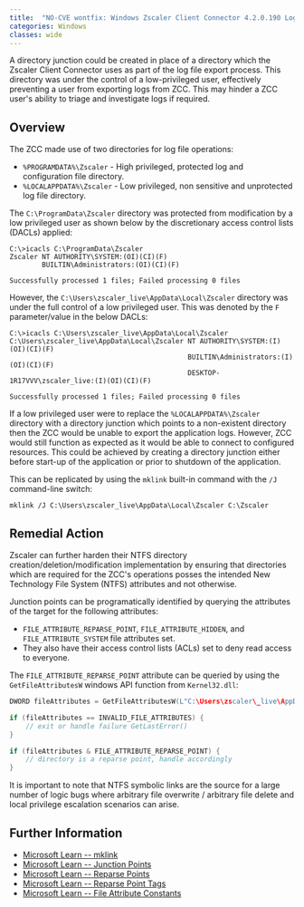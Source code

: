 ```yaml
---
title:  "NO-CVE wontfix: Windows Zscaler Client Connector 4.2.0.190 Log Export Denial of Service"
categories: Windows
classes: wide
---
```


A directory junction could be created in place of a directory which the Zscaler Client Connector uses as part of the log file export process. This directory was under the control of a low-privileged user, effectively preventing a user from exporting logs from ZCC. This may hinder a ZCC user's ability to triage and investigate logs if required. 


## Overview

The ZCC made use of two directories for log file operations:
- `%PROGRAMDATA%\Zscaler`  - High privileged, protected log and configuration file directory.
- `%LOCALAPPDATA%\Zscaler` - Low privileged, non sensitive and unprotected log file directory. 

The `C:\ProgramData\Zscaler` directory was protected from modification by a low privileged user as shown below by the discretionary access control lists (DACLs) applied:
```
C:\>icacls C:\ProgramData\Zscaler
Zscaler NT AUTHORITY\SYSTEM:(OI)(CI)(F)
        BUILTIN\Administrators:(OI)(CI)(F)

Successfully processed 1 files; Failed processing 0 files
```

However, the `C:\Users\zscaler_live\AppData\Local\Zscaler` directory was under the full control of a low privileged user. This was denoted by the `F` parameter/value in the below DACLs:
```
C:\>icacls C:\Users\zscaler_live\AppData\Local\Zscaler
C:\Users\zscaler_live\AppData\Local\Zscaler NT AUTHORITY\SYSTEM:(I)(OI)(CI)(F)
                                            BUILTIN\Administrators:(I)(OI)(CI)(F)
                                            DESKTOP-1R17VVV\zscaler_live:(I)(OI)(CI)(F)

Successfully processed 1 files; Failed processing 0 files
```

If a low privileged user were to replace the `%LOCALAPPDATA%\Zscaler` directory with a directory junction which points to a non-existent directory then the ZCC would be unable to export the application logs. However, ZCC would still function as expected as it would be able to connect to configured resources. This could be achieved by creating a directory junction either before start-up of the application or prior to shutdown of the application.

This can be replicated by using the `mklink` built-in command with the `/J` command-line switch: 
```batch
mklink /J C:\Users\zscaler_live\AppData\Local\Zscaler C:\Zscaler
```


## Remedial Action
Zscaler can further harden their NTFS directory creation/deletion/modification implementation by ensuring that directories which are required for the ZCC's operations posses the intended New Technology File System (NTFS) attributes and not otherwise.

Junction points can be programatically identified by querying the attributes of the target for the following attributes:
- `FILE_ATTRIBUTE_REPARSE_POINT`, `FILE_ATTRIBUTE_HIDDEN`, and `FILE_ATTRIBUTE_SYSTEM` file attributes set.
- They also have their access control lists (ACLs) set to deny read access to everyone.

The `FILE_ATTRIBUTE_REPARSE_POINT` attribute can be queried by using the `GetFileAttributesW` windows API function from `Kernel32.dll`:

```c
DWORD fileAttributes = GetFileAttributesW(L"C:\Users\zscaler\_live\AppData\Local\Zscaler");

if (fileAttributes == INVALID_FILE_ATTRIBUTES) {
    // exit or handle failure GetLastError()
} 

if (fileAttributes & FILE_ATTRIBUTE_REPARSE_POINT) {
    // directory is a reparse point, handle accordingly
}
```

It is important to note that NTFS symbolic links are the source for a large number of logic bugs where arbitrary file overwrite / arbitrary file delete and local privilege escalation scenarios can arise.

## Further Information
- [Microsoft Learn -- mklink](https://learn.microsoft.com/en-us/windows-server/administration/windows-commands/mklink)
- [Microsoft Learn -- Junction Points](https://learn.microsoft.com/en-gb/windows/win32/vss/junction-points)
- [Microsoft Learn -- Reparse Points](https://learn.microsoft.com/en-gb/windows/win32/fileio/reparse-points)
- [Microsoft Learn -- Reparse Point Tags](https://learn.microsoft.com/en-us/windows/win32/fileio/reparse-point-tags)
- [Microsoft Learn -- File Attribute Constants](https://learn.microsoft.com/en-us/windows/win32/fileio/file-attribute-constants)